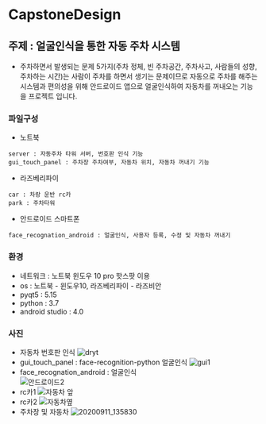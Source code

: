 # CapstoneDesign

## 주제 : 얼굴인식을 통한 자동 주차 시스템
- 주차하면서 발생되는 문제 5가지(주차 정체, 빈 주차공간, 주차사고, 사람들의 성향, 주차하는 시간)는 사람이 주차를 하면서 생기는 문제이므로 자동으로 주차를 해주는 시스템과 편의성을
위해 안드로이드 앱으로 얼굴인식하여 자동차를 꺼내오는 기능을 프로젝트 입니다.

### 파일구성
- 노트북
```
server : 자동주차 타워 서버, 번호판 인식 기능
gui_touch_panel : 주차장 주차여부, 자동차 위치, 자동차 꺼내기 기능
```
- 라즈베리파이
```
car : 차랑 운반 rc카
park : 주차타워 
```
- 안드로이드 스마트폰
```
face_recognation_android : 얼굴인식, 사용자 등록, 수정 및 자동차 꺼내기 
```

### 환경
- 네트워크 : 노트북 윈도우 10 pro 핫스팟 이용
- os : 노트북 - 윈도우10, 라즈베리파이 - 라즈비안
- pyqt5 : 5.15
- python : 3.7
- android studio : 4.0

### 사진
- 자동차 번호판 인식
![dryt](https://user-images.githubusercontent.com/46042936/94984682-854ce680-0589-11eb-8196-943ee3afab72.PNG)
- gui_touch_panel : face-recognition-python 얼굴인식 
![gui1](https://user-images.githubusercontent.com/46042936/94984683-88e06d80-0589-11eb-8b0a-1ec145ba3e22.jpg)
- face_recognation_android : 얼굴인식\
![안드로이드2](https://user-images.githubusercontent.com/46042936/94984685-8b42c780-0589-11eb-8dbe-40baa6d47f01.jpg)
- rc카1
![자동차 앞](https://user-images.githubusercontent.com/46042936/94984687-8d0c8b00-0589-11eb-94f1-fa68f1b433c5.png)
- rc카2
![자동차옆](https://user-images.githubusercontent.com/46042936/94984688-8ed64e80-0589-11eb-8ec8-4f4bf3516923.png)
- 주차장 및 자동차
![20200911_135830](https://user-images.githubusercontent.com/46042936/94984726-3489bd80-058a-11eb-8c7a-5e61777fbec2.jpg)
